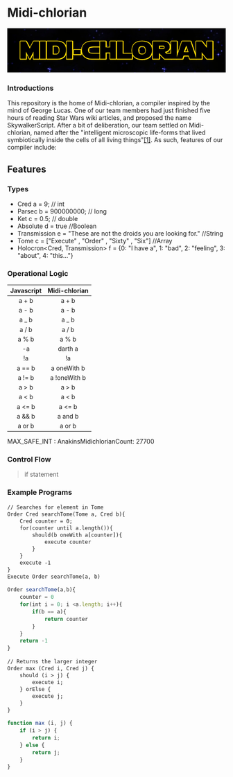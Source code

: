 # Midi-chlorian

<div align="center">
<img src="https://raw.githubusercontent.com/cpon00/midi-chlorian/main/midichlorian%20title.png" />
</div>

### Introductions

This repository is the home of Midi-chlorian, a compiler inspired by the mind of George Lucas. One of our team members had just finished five hours of reading Star Wars wiki articles, and proposed the name SkywalkerScript. After a bit of deliberation, our team settled on Midi-chlorian, named after the "intelligent microscopic life-forms that lived symbiotically inside the cells of all living things"[[1]](https://starwars.fandom.com/wiki/Midi-chlorian). As such, features of our compiler include:

## Features

### Types

- Cred a = 9; // int
- Parsec b = 900000000; // long
- Ket c = 0.5; // double
- Absolute d = true //Boolean
- Transmission e = "These are not the droids you are looking for." //String
- Tome<Transmission> c = ["Execute" , "Order" , "Sixty" , "Six"] //Array
- Holocron<Cred, Transmission> f = {0: "I have a", 1: "bad", 2: "feeling", 3: "about", 4: "this..."}

### Operational Logic

| Javascript | Midi-chlorian |
| :--------: | :-----------: |
|   a + b    |     a + b     |
|   a - b    |     a - b     |
|   a \_ b   |    a \_ b     |
|   a / b    |     a / b     |
|   a % b    |     a % b     |
|     -a     |    darth a    |
|     !a     |      !a       |
|   a == b   |  a oneWith b  |
|   a != b   | a !oneWith b  |
|   a > b    |     a > b     |
|   a < b    |     a < b     |
|   a <= b   |    a <= b     |
|   a && b   |    a and b    |
|   a or b   |    a or b     |

MAX_SAFE_INT : AnakinsMidichlorianCount: 27700

### Control Flow

> if statement

### Example Programs

```
// Searches for element in Tome
Order Cred searchTome(Tome a, Cred b){
    Cred counter = 0;
    for(counter until a.length()){
        should(b oneWith a[counter]){
            execute counter
        }
    }
    execute -1
}
Execute Order searchTome(a, b)
```

```Javascript
Order searchTome(a,b){
    counter = 0
    for(int i = 0; i <a.length; i++){
        if(b == a){
            return counter
        }
    }
    return -1
}
```

```
// Returns the larger integer
Order max (Cred i, Cred j) {
    should (i > j) {
        execute i;
    } orElse {
        execute j;
    }
}
```

```JavaScript
function max (i, j) {
    if (i > j) {
        return i;
    } else {
        return j;
    }
}
```
